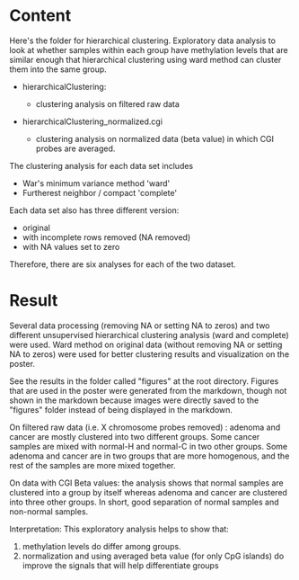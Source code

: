 
# Content 

Here's the folder for hierarchical clustering. Exploratory data analysis to look at whether samples within each group have methylation levels that are similar enough that hierarchical clustering using ward method can cluster them into the same group. 

- hierarchicalClustering: 
	- clustering analysis on filtered raw data 

- hierarchicalClustering_normalized.cgi 
	- clustering analysis on normalized data (beta value) in which CGI probes are averaged. 


The clustering analysis for each data set includes 
- War's minimum variance method  'ward'
- Furtherest neighbor / compact  'complete' 

Each data set also has three different version: 
- original
- with incomplete rows removed (NA removed)
- with NA values set to zero

Therefore, there are six analyses for each of the two dataset. 


# Result 

Several data processing (removing NA or setting NA to zeros) and two different unsupervised hierarchical clustering analysis (ward and complete) were used. Ward method on original data (without removing NA or setting NA to zeros) were used for better clustering results and visualization on the poster. 

See the results in the folder called "figures" at the root directory. Figures that are used in the poster were generated from the markdown, though not shown in the markdown because images were directly saved to the "figures" folder instead of being displayed in the markdown. 

On filtered raw data (i.e. X chromosome probes removed) : adenoma and cancer are mostly clustered into two different groups. Some cancer samples are mixed with normal-H and normal-C in two other groups. Some adenoma and cancer are in two groups that are more homogenous, and the rest of the samples are more mixed together. 

On data with CGI Beta values: the analysis shows that normal samples are clustered into a group by itself whereas adenoma and cancer are clustered into three other groups. In short, good separation of normal samples and non-normal samples. 

Interpretation: 
This exploratory analysis helps to show that: 
1) methylation levels do differ among groups. 
2) normalization and using averaged beta value (for only CpG islands) do improve the signals that will help differentiate groups 
